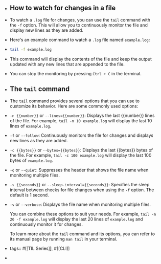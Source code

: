 - ## How to watch for changes in a file
- To watch a `.log` file for changes, you can use the `tail` command with the `-f` option. This will allow you to continuously monitor the file and display new lines as they are added.
- Here's an example command to watch a `.log` file named `example.log`:
- ```bash
  tail -f example.log
  ```
- This command will display the contents of the file and keep the output updated with any new lines that are appended to the file.
- You can stop the monitoring by pressing `Ctrl + C` in the terminal.
- ## The `tail` command
- The `tail` command provides several options that you can use to customize its behavior. Here are some commonly used options:
- `-n {{number}}` or `--lines={{number}}`: Displays the last {{number}} lines of the file. For example, `tail -n 10 example.log` will display the last 10 lines of `example.log`.
- `-f` or `--follow`: Continuously monitors the file for changes and displays new lines as they are added.
- `-c {{bytes}}` or `--bytes={{bytes}}`: Displays the last {{bytes}} bytes of the file. For example, `tail -c 100 example.log` will display the last 100 bytes of `example.log`.
- `-q` or `--quiet`: Suppresses the header that shows the file name when monitoring multiple files.
- `-s {{seconds}}` or `--sleep-interval={{seconds}}`: Specifies the sleep interval between checks for file changes when using the `-f` option. The default is 1 second.
- `-v` or `--verbose`: Displays the file name when monitoring multiple files.
  
  You can combine these options to suit your needs. For example, `tail -n 20 -f example.log` will display the last 20 lines of `example.log` and continuously monitor it for changes.
  
  To learn more about the `tail` command and its options, you can refer to its manual page by running `man tail` in your terminal.
- tags:: #[[TIL Series]], #[[CLI]]
-